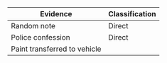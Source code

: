 | Evidence                     | Classification |
| ---------------------------- | -------------- |
| Random note                  | Direct         |
| Police confession            | Direct         |
| Paint transferred to vehicle |                |
